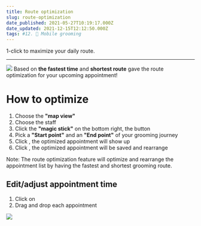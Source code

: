 ```yaml
---
title: Route optimization
slug: route-optimization
date_published: 2021-05-27T10:19:17.000Z
date_updated: 2021-12-15T12:12:50.000Z
tags: #12. 🚗 Mobile grooming
---
```


1-click to maximize your daily route.

---
![](__GHOST_URL__/content/images/2021/09/_51-1.gif)
Based on **the fastest time** and **shortest route** gave the route optimization for your upcoming appointment!

# How to optimize

1. Choose the **"map view"**
2. Choose the staff
3. Click the **"magic stick"** on the bottom right, the **<Optimize>** button
4. Pick a **"Start point"** and an **"End point"** of your grooming journey
5. Click **<Next>**, the optimized appointment will show up
6. Click **<Save>**, the optimized appointment will be saved and rearrange

Note: The route optimization feature will optimize and rearrange the appointment list by having the fastest and shortest grooming route.

## Edit/adjust appointment time

1. Click on **<Edit>**
2. Drag and drop each appointment

![](__GHOST_URL__/content/images/2021/12/CleanShot-2021-12-15-at-20.11.02@2x.png)
